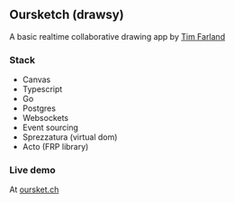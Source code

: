 ## Oursketch (drawsy)

A basic realtime collaborative drawing app by [Tim Farland](mailto:twfarland@gmail.com)

### Stack

- Canvas
- Typescript
- Go
- Postgres
- Websockets
- Event sourcing
- Sprezzatura (virtual dom)
- Acto (FRP library)

### Live demo

At [oursket.ch](https://oursket.ch)
